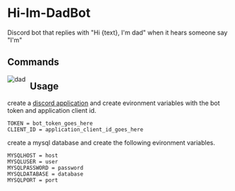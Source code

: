 # Hi-Im-DadBot
Discord bot that replies with "Hi {text}, I'm dad" when it hears someone say "I'm"

## Commands

<img src="https://i.imgur.com/pqmbjSh.png"
     alt="dad"
     title="source: imgur.com"
     style="float: left; margin-right: 10px;" />
## Usage
create a [discord application](https://discord.com/developers/applications) and create evironment variables with the bot token and application client id.
```Properties
TOKEN = bot_token_goes_here
CLIENT_ID = application_client_id_goes_here
```
create a mysql database and create the following evironment variables.
```Properties
MYSQLHOST = host
MYSQLUSER = user
MYSQLPASSWORD = password
MYSQLDATABASE = database
MYSQLPORT = port
```

